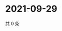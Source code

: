 # 2021-09-29

共 0 条

<!-- BEGIN WEIBO -->
<!-- 最后更新时间 Wed Sep 29 2021 09:50:16 GMT+0800 (China Standard Time) -->

<!-- END WEIBO -->

